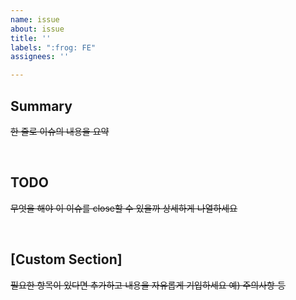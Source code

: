 ```yaml
---
name: issue
about: issue
title: ''
labels: ":frog: FE"
assignees: ''

---
```


## Summary

~~한 줄로 이슈의 내용을 요약~~

<br>

## TODO

~~무엇을 해야 이 이슈를 close할 수 있을까 상세하게 나열하세요~~

<br>

## [Custom Section]

~~필요한 항목이 있다면 추가하고 내용을 자유롭게 기입하세요 예) 주의사항 등~~
